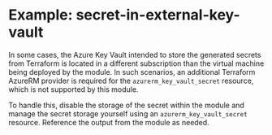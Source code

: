 # Example: secret-in-external-key-vault

In some cases, the Azure Key Vault intended to store the generated secrets from Terraform is located in a different subscription than the virtual machine being deployed by the module. In such scenarios, an additional Terraform AzureRM provider is required for the `azurerm_key_vault_secret` resource, which is not supported by this module.

To handle this, disable the storage of the secret within the module and manage the secret storage yourself using an `azurerm_key_vault_secret` resource. Reference the output from the module as needed.
